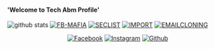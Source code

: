 #### 'Welcome to Tech Abm Profile'
![github stats](https://github-readme-stats.vercel.app/api?username=Tech-abm&show_icons=true&theme=dark)
<a href="https://github.com/Tech-abm/Fb-Mafia"><img title="FB-MAFIA" src="https://github-readme-stats.vercel.app/api/pin/?username=Tech-abm&repo=Fb-Mafia&theme=vision-friendly-dark"></a>
<a href="https://github.com/Tech-abm/Seclist"><img title="SECLIST" src="https://github-readme-stats.vercel.app/api/pin/?username=Tech-abm&repo=Seclist&theme=vision-friendly-dark"></a>
<a href="https://github.com/Tech-abm/Import"><img title="IMPORT" src="https://github-readme-stats.vercel.app/api/pin/?username=Tech-abm&repo=Import&theme=vision-friendly-dark"></a>
<a href="https://github.com/Tech-abm/Emailcloning"><img title="EMAILCLONING" src="https://github-readme-stats.vercel.app/api/pin/?username=Tech-abm&repo=Emailcloning&theme=vision-friendly-dark"></a>
<p align="center">
<a href="https://fb.com/Techabm"><img title="Facebook" src="https://img.shields.io/badge/Facebook-red?style=for-the-badge&logo=facebook"></a>
<a href="https://www.instagram.com/Techabm"><img title="Instagram" src="https://img.shields.io/badge/INSTAGRAM-purple?style=for-the-badge&logo=instagram"></a>
<a href="https://github.com/Tech-abm"><img title="Github" src="https://img.shields.io/badge/Github-TECH--ABM-blue?style=for-the-badge&logo=github"></a>
